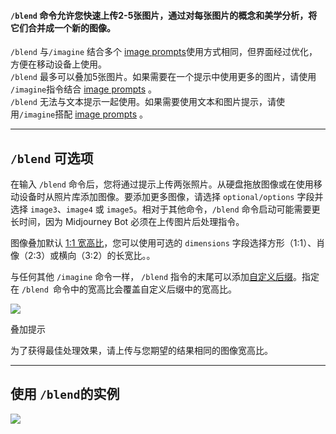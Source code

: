 

#### `/blend` 命令允许您快速上传2-5张图片，通过对每张图片的概念和美学分析，将它们合并成一个新的图像。

`/blend` 与`/imagine` 结合多个 [image prompts](https://docs.midjourney.com/image-prompts)使用方式相同，但界面经过优化，方便在移动设备上使用。  
`/blend` 最多可以叠加5张图片。如果需要在一个提示中使用更多的图片，请使用 `/imagine`指令结合 [image prompts](https://docs.midjourney.com/image-prompts) 。  
`/blend` 无法与文本提示一起使用。如果需要使用文本和图片提示，请使用`/imagine`搭配 [image prompts](https://docs.midjourney.com/image-prompts) 。

* * *

`/blend` 可选项
----------------

在输入 `/blend` 命令后，您将通过提示上传两张照片。从硬盘拖放图像或在使用移动设备时从照片库添加图像。要添加更多图像，请选择 `optional/options` 字段并选择 `image3`、`image4` 或 `image5`。相对于其他命令，`/blend` 命令启动可能需要更长时间，因为 Midjourney Bot 必须在上传图片后处理指令。

图像叠加默认 [1:1 宽高比](https://docs.midjourney.com/v1/docs/aspect-ratios)，您可以使用可选的 `dimensions` 字段选择方形（1:1）、肖像（2:3）或横向（3:2）的长宽比。。

与任何其他 `/imagine` 命令一样， `/blend` 指令的末尾可以添加[自定义后缀](https://docs.midjourney.com/v1/docs/settings-and-presets)。指定在 `/blend `命令中的宽高比会覆盖自定义后缀中的宽高比。

![](https://cdn.document360.io/3040c2b6-fead-4744-a3a9-d56d621c6c7e/Images/Documentation/MJ_Blend_Interface.png)


叠加提示

为了获得最佳处理效果，请上传与您期望的结果相同的图像宽高比。

* * *

使用 `/blend`的实例
-------------------

![](https://cdn.document360.io/3040c2b6-fead-4744-a3a9-d56d621c6c7e/Images/Documentation/MJ_Blend.gif)
